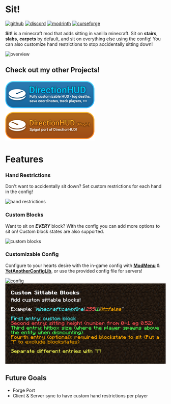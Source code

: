 # Sit!
[![github](https://img.shields.io/github/v/release/oth3r/Sit?color=blueviolet&logo=github)](https://github.com/Oth3r/Sit/releases)  [![discord](https://dcbadge.vercel.app/api/server/Mec6yNQ9B7?style=flat)](https://discord.gg/Mec6yNQ9B7) [![modrinth](https://img.shields.io/modrinth/dt/sit!?label=Modrinth&logo=modrinth)](https://modrinth.com/mod/sit!) [![curseforge](https://cf.way2muchnoise.eu/843483.svg)](https://www.curseforge.com/minecraft/mc-mods/Sit!)

**Sit!** is a minecraft mod that adds sitting in vanilla minecraft. 
Sit on **stairs**, **slabs**, **carpets** by default, and sit on everything else using the config! 
You can also customize hand restrictions to stop accidentally sitting down!

![overview](https://github.com/Oth3r/Sit/blob/master/media/overview.gif?raw=true)
## Check out my other Projects!
[![DirectionHUD badge](https://github.com/Oth3r/DirectionHUD/blob/master/media/DirectionHUD%20badge.png?raw=true)](https://modrinth.com/mod/directionhud)
[![DirectionHUD Spigot badge](https://github.com/Oth3r/DirectionHUD/blob/master/media/DirectionHUD%20Spigot%20badge.png?raw=true)](https://modrinth.com/plugin/directionhud-plugin)

# Features
### Hand Restrictions
Don't want to accidentally sit down? Set custom restrictions for each hand in the config!

![hand restrictions](https://github.com/Oth3r/Sit/blob/master/media/hand-restrictions.gif?raw=true)
### Custom Blocks
Want to sit on _**EVERY**_ block? With the config you can add more options to sit on! Custom block states are also supported.

![custom blocks](https://github.com/Oth3r/Sit/blob/master/media/custom-blocks.gif?raw=true)
### Customizable Config
Configure to your hearts desire with the in-game config with **[ModMenu](https://modrinth.com/mod/modmenu)** & **[YetAnotherConfigLib](https://modrinth.com/mod/yacl)**, or use the provided config file for servers!

![config](https://github.com/Oth3r/Sit/blob/master/media/config.gif?raw=true)
![custom blocks config](https://github.com/Oth3r/Sit/blob/master/media/custom-blocks-config.png?raw=true)

## Future Goals
 * Forge Port
 * Client & Server sync to have custom hand restrictions per player